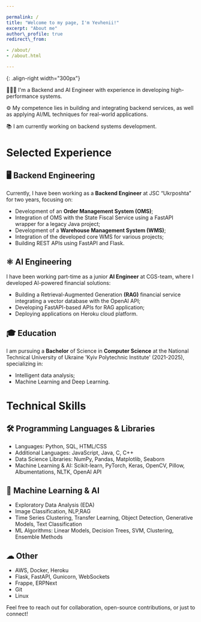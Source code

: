 ```yaml
---

permalink: /
title: "Welcome to my page, I'm Yevhenii!"
excerpt: "About me"
author\_profile: true
redirect\_from:

- /about/
- /about.html

---
```


{: .align-right width="300px"}

👨🏻‍💻 I'm a Backend and AI Engineer with experience in developing high-performance systems.

⚙️ My competence lies in building and integrating backend services, as well as applying AI/ML techniques for real-world applications.

📚 I am currently working on backend systems development.


# Selected Experience

## 🖥 Backend Engineering

Currently, I have been working as a **Backend Engineer** at JSC “Ukrposhta” for two years, focusing on:

- Development of an **Order Management System (OMS)**;
- Integration of OMS with the State Fiscal Service using a FastAPI wrapper for a legacy Java project;
- Development of a **Warehouse Management System (WMS)**;
- Integration of the developed core WMS for various projects;
- Building REST APIs using FastAPI and Flask.

## ⚛ AI Engineering

I have been working part-time as a junior **AI Engineer** at CGS-team, where I developed AI-powered financial solutions:

- Building a Retrieval-Augmented Generation **(RAG)** financial service integrating a vector database with the OpenAI API;
- Developing FastAPI-based APIs for RAG application;
- Deploying applications on Heroku cloud platform.

## 🎓 Education

I am pursuing a **Bachelor** of Science in **Computer Science** at the National Technical University of Ukraine 'Kyiv Polytechnic Institute' (2021-2025), specializing in:

- Intelligent data analysis;
- Machine Learning and Deep Learning.


# Technical Skills

## 🛠 Programming Languages & Libraries

- Languages: Python, SQL, HTML/CSS
- Additional Languages: JavaScript, Java, C, C++
- Data Science Libraries: NumPy, Pandas, Matplotlib, Seaborn
- Machine Learning & AI: Scikit-learn, PyTorch, Keras, OpenCV, Pillow, Albumentations, NLTK, OpenAI API

## 🤖 Machine Learning & AI

- Exploratory Data Analysis (EDA)
- Image Classification, NLP,RAG
- Time Series Clustering, Transfer Learning, Object Detection, Generative Models, Text Classification
- ML Algorithms: Linear Models, Decision Trees, SVM, Clustering, Ensemble Methods

## ☁ Other

- AWS, Docker, Heroku
- Flask, FastAPI, Gunicorn, WebSockets
- Frappe, ERPNext
- Git
- Linux 

Feel free to reach out for collaboration, open-source contributions, or just to connect!
